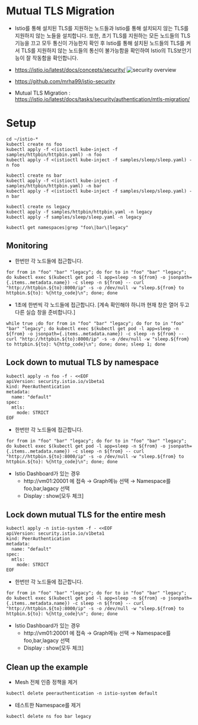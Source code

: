 # Mutual TLS Migration
* Istio를 통해 설치된 TLS를 지원하는 노드들과 Istio를 통해 설치되지 않는 TLS를 지원하지 않는 노들을 설치합니다. 또한, 초기 TLS를 지원하는 모든 노드들의 TLS기능을 끄고 모두 통신이 가능한지 확인 후 Istio를 통해 설치된 노드들의 TLS를 켜서 TLS를 지원하지 않는 노드들의 통신이 불가능함을 확인하여 Istio의 TLS보안기능이 잘 작동함을 확인합니다. 

* https://istio.io/latest/docs/concepts/security/
![security overview](https://istio.io/latest/docs/concepts/security/overview.svg)
* https://github.com/mrha99/istio-security
* Mutual TLS Migration : https://istio.io/latest/docs/tasks/security/authentication/mtls-migration/

# Setup
```
cd ~/istio-*
kubectl create ns foo
kubectl apply -f <(istioctl kube-inject -f samples/httpbin/httpbin.yaml) -n foo
kubectl apply -f <(istioctl kube-inject -f samples/sleep/sleep.yaml) -n foo

kubectl create ns bar
kubectl apply -f <(istioctl kube-inject -f samples/httpbin/httpbin.yaml) -n bar
kubectl apply -f <(istioctl kube-inject -f samples/sleep/sleep.yaml) -n bar

kubectl create ns legacy
kubectl apply -f samples/httpbin/httpbin.yaml -n legacy
kubectl apply -f samples/sleep/sleep.yaml -n legacy

kubectl get namespaces|grep "foo\|bar\|legacy"
```

## Monitoring
* 한번만 각 노드들에 접근합니다.
```
for from in "foo" "bar" "legacy"; do for to in "foo" "bar" "legacy"; do kubectl exec $(kubectl get pod -l app=sleep -n ${from} -o jsonpath={.items..metadata.name}) -c sleep -n ${from} -- curl "http://httpbin.${to}:8000/ip" -s -o /dev/null -w "sleep.${from} to httpbin.${to}: %{http_code}\n"; done; done
```

* 1초에 한번씩 각 노드들에 접근합니다. [계속 확인해야 하니까 현재 창은 열어 두고 다른 실습 창을 준비합니다.]
```
while true ;do for from in "foo" "bar" "legacy"; do for to in "foo" "bar" "legacy"; do kubectl exec $(kubectl get pod -l app=sleep -n ${from} -o jsonpath={.items..metadata.name}) -c sleep -n ${from} -- curl "http://httpbin.${to}:8000/ip" -s -o /dev/null -w "sleep.${from} to httpbin.${to}: %{http_code}\n"; done; done; sleep 1; done
```


## Lock down to mutual TLS by namespace
```
kubectl apply -n foo -f - <<EOF
apiVersion: security.istio.io/v1beta1
kind: PeerAuthentication
metadata:
  name: "default"
spec:
  mtls:
    mode: STRICT
EOF
```
* 한번만 각 노드들에 접근합니다.
```
for from in "foo" "bar" "legacy"; do for to in "foo" "bar" "legacy"; do kubectl exec $(kubectl get pod -l app=sleep -n ${from} -o jsonpath={.items..metadata.name}) -c sleep -n ${from} -- curl "http://httpbin.${to}:8000/ip" -s -o /dev/null -w "sleep.${from} to httpbin.${to}: %{http_code}\n"; done; done
```
* Istio Dashboard가 있는 경우
  * http://vm01:20001 에 접속 → Graph메뉴 선택 → Namespace를 foo,bar,lagacy 선택
  * Display : show[모두 체크]


## Lock down mutual TLS for the entire mesh
```
kubectl apply -n istio-system -f - <<EOF
apiVersion: security.istio.io/v1beta1
kind: PeerAuthentication
metadata:
  name: "default"
spec:
  mtls:
    mode: STRICT
EOF
```
* 한번만 각 노드들에 접근합니다.
```
for from in "foo" "bar" "legacy"; do for to in "foo" "bar" "legacy"; do kubectl exec $(kubectl get pod -l app=sleep -n ${from} -o jsonpath={.items..metadata.name}) -c sleep -n ${from} -- curl "http://httpbin.${to}:8000/ip" -s -o /dev/null -w "sleep.${from} to httpbin.${to}: %{http_code}\n"; done; done
```
* Istio Dashboard가 있는 경우
  * http://vm01:20001 에 접속 → Graph메뉴 선택 → Namespace를 foo,bar,lagacy 선택
  * Display : show[모두 체크]


## Clean up the example
* Mesh 전체 인증 정책을 제거
```
kubectl delete peerauthentication -n istio-system default
```

* 테스트한 Namespace를 제거
```
kubectl delete ns foo bar legacy
```
